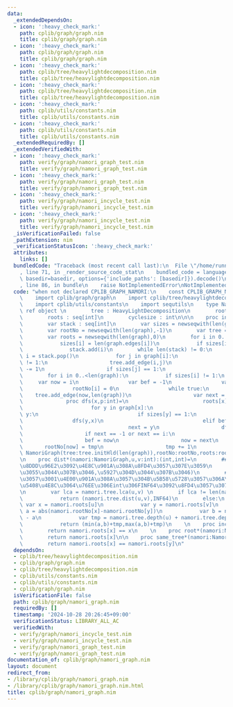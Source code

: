 ```yaml
---
data:
  _extendedDependsOn:
  - icon: ':heavy_check_mark:'
    path: cplib/graph/graph.nim
    title: cplib/graph/graph.nim
  - icon: ':heavy_check_mark:'
    path: cplib/graph/graph.nim
    title: cplib/graph/graph.nim
  - icon: ':heavy_check_mark:'
    path: cplib/tree/heavylightdecomposition.nim
    title: cplib/tree/heavylightdecomposition.nim
  - icon: ':heavy_check_mark:'
    path: cplib/tree/heavylightdecomposition.nim
    title: cplib/tree/heavylightdecomposition.nim
  - icon: ':heavy_check_mark:'
    path: cplib/utils/constants.nim
    title: cplib/utils/constants.nim
  - icon: ':heavy_check_mark:'
    path: cplib/utils/constants.nim
    title: cplib/utils/constants.nim
  _extendedRequiredBy: []
  _extendedVerifiedWith:
  - icon: ':heavy_check_mark:'
    path: verify/graph/namori_graph_test.nim
    title: verify/graph/namori_graph_test.nim
  - icon: ':heavy_check_mark:'
    path: verify/graph/namori_graph_test.nim
    title: verify/graph/namori_graph_test.nim
  - icon: ':heavy_check_mark:'
    path: verify/graph/namori_incycle_test.nim
    title: verify/graph/namori_incycle_test.nim
  - icon: ':heavy_check_mark:'
    path: verify/graph/namori_incycle_test.nim
    title: verify/graph/namori_incycle_test.nim
  _isVerificationFailed: false
  _pathExtension: nim
  _verificationStatusIcon: ':heavy_check_mark:'
  attributes:
    links: []
  bundledCode: "Traceback (most recent call last):\n  File \"/home/runner/.local/lib/python3.10/site-packages/onlinejudge_verify/documentation/build.py\"\
    , line 71, in _render_source_code_stat\n    bundled_code = language.bundle(stat.path,\
    \ basedir=basedir, options={'include_paths': [basedir]}).decode()\n  File \"/home/runner/.local/lib/python3.10/site-packages/onlinejudge_verify/languages/nim.py\"\
    , line 86, in bundle\n    raise NotImplementedError\nNotImplementedError\n"
  code: "when not declared CPLIB_GRAPH_NAMORI:\n    const CPLIB_GRAPH_NAMORI* = 1\n\
    \    import cplib/graph/graph\n    import cplib/tree/heavylightdecomposition\n\
    \    import cplib/utils/constants\n    import sequtils\n    type NamoriGraph =\
    \ ref object \n        tree : HeavyLightDecomposition\n        rootNo : seq[int]\n\
    \        roots : seq[int]\n        cyclesize : int\n\n\n    proc initNamoriGraph*(graph:UnWeightedUnDirectedGraph):NamoriGraph=\n\
    \        var stack : seq[int]\n        var sizes = newseqwith(len(graph),0)\n\
    \        var rootNo = newseqwith(len(graph),-1)\n        var tree = initUnWeightedUnDirectedGraph(len(graph)+1)\n\
    \        var roots = newseqwith(len(graph),0)\n        for i in 0..<len(graph):\n\
    \            sizes[i] = len(graph.edges[i])\n            if sizes[i] == 1:\n \
    \               stack.add(i)\n        while len(stack) != 0:\n            var\
    \ i = stack.pop()\n            for j in graph[i]:\n                if sizes[j]\
    \ != 1:\n                    tree.add_edge(i,j)\n                    sizes[j]\
    \ -= 1\n                    if sizes[j] == 1:\n                        stack.add(j)\n\
    \        for i in 0..<len(graph):\n            if sizes[i] != 1:\n           \
    \     var now = i\n                var bef = -1\n                var tmp = 1\n\
    \                rootNo[i] = 0\n                while true:\n                \
    \    tree.add_edge(now,len(graph))\n                    var next = -1\n      \
    \              proc dfs(x,p:int)=\n                        roots[x] = now\n  \
    \                      for y in graph[x]:\n                            if p !=\
    \ y:\n                                if sizes[y] == 1:\n                    \
    \                dfs(y,x)\n                                elif bef != y:\n  \
    \                                  next = y\n                    dfs(now,-1)\n\
    \                    if next == -1 or next == i:\n                        break\n\
    \                    bef = now\n                    now = next\n             \
    \       rootNo[now] = tmp\n                    tmp += 1\n                return\
    \ NamoriGraph(tree:tree.initHld(len(graph)),rootNo:rootNo,roots:roots,cyclesize:tmp)\n\
    \n    proc dist*(namori:NamoriGraph,u,v:int):(int,int)=\n        ## u,v\u9593\u306E\
    \u8DDD\u96E2\u3092\u4E8C\u901A\u308A\u8FD4\u3057\u307E\u3059\n        ## (\u5C0F\
    \u3055\u3044\u307B\u3046,\u5927\u304D\u3044\u307B\u3046)\n        ## \u305F\u3060\
    \u3057\u3001\u4E00\u901A\u308A\u3057\u304B\u5B58\u5728\u3057\u306A\u3044\u5834\
    \u5408\u4E8C\u3064\u76EE\u306Eint\u306FINF64\u3092\u8FD4\u3057\u307E\u3059\u3002\
    \n        var lca = namori.tree.lca(u,v) \n        if lca != len(namori.rootNo):\n\
    \            return (namori.tree.dist(u,v),INF64)\n        else:\n           \
    \ var x = namori.roots[u]\n            var y = namori.roots[v]\n            var\
    \ a = abs(namori.rootNo[x]-namori.rootNo[y])\n            var b = namori.cyclesize\
    \ - a\n            var tmp = namori.tree.depth(u) + namori.tree.depth(v) - 2\n\
    \            return (min(a,b)+tmp,max(a,b)+tmp)\n    \n    proc incycle*(namori:NamoriGraph,x:int):bool=\n\
    \        return namori.roots[x] == x\n    \n    proc root*(namori:NamoriGraph,x:int):int=\n\
    \        return namori.roots[x]\n\n    proc same_tree*(namori:NamoriGraph,x,y:int):bool=\n\
    \        return namori.roots[x] == namori.roots[y]\n"
  dependsOn:
  - cplib/tree/heavylightdecomposition.nim
  - cplib/graph/graph.nim
  - cplib/tree/heavylightdecomposition.nim
  - cplib/utils/constants.nim
  - cplib/utils/constants.nim
  - cplib/graph/graph.nim
  isVerificationFile: false
  path: cplib/graph/namori_graph.nim
  requiredBy: []
  timestamp: '2024-10-28 20:26:45+09:00'
  verificationStatus: LIBRARY_ALL_AC
  verifiedWith:
  - verify/graph/namori_incycle_test.nim
  - verify/graph/namori_incycle_test.nim
  - verify/graph/namori_graph_test.nim
  - verify/graph/namori_graph_test.nim
documentation_of: cplib/graph/namori_graph.nim
layout: document
redirect_from:
- /library/cplib/graph/namori_graph.nim
- /library/cplib/graph/namori_graph.nim.html
title: cplib/graph/namori_graph.nim
---
```

